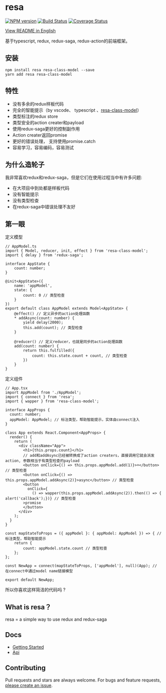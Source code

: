 # resa

[![NPM version](https://img.shields.io/npm/v/resa.svg?style=flat)](https://www.npmjs.com/package/resa)
[![Build Status](https://img.shields.io/travis/wangtao0101/resa.svg?style=flat)](https://travis-ci.org/wangtao0101/resa)
[![Coverage Status](https://coveralls.io/repos/github/wangtao0101/resa/badge.svg?branch=master)](https://coveralls.io/github/wangtao0101/resa?branch=master)

[View README in English](README.md)

基于typescript, redux, redux-saga, redux-action的前端框架。

## 安装
```
npm install resa resa-class-model --save
yarn add resa resa-class-model
```

## 特性
* 没有多余的redux样板代码
* 完全的智能提示（by vscode、 typescript 、[resa-class-model](https://github.com/wangtao0101/resa-class-model)）
* 类型标注的redux store
* 类型安全的action creater和payload
* 使用redux-saga更好的控制副作用
* Action creater返回promise
* 更好的错误处理， 支持使用promise.catch
* 容易学习，容易编码，容易测试

## 为什么造轮子
我非常喜欢redux和redux-saga，但是它们在使用过程当中有许多问题:
* 在大项目中到处都是样板代码
* 没有智能提示
* 没有类型检查
* 在redux-saga中错误处理不友好

## 第一眼
定义模型
```
// AppModel.ts
import { Model, reducer, init, effect } from 'resa-class-model';
import { delay } from 'redux-saga';

interface AppState {
    count: number;
}

@init<AppState>({
    name: 'appModel',
    state: {
        count: 0 // 类型检查
    }
})
export default class AppModel extends Model<AppState> {
    @effect() // 定义异步的action处理函数
    * addAsync(count: number) {
        yield delay(2000);
        this.add(count); // 类型检查
    }

    @reducer() // 定义reducer，也就是同步的action处理函数
    add(count: number) {
        return this.fulfilled({
            count: this.state.count + count, // 类型检查
        })
    }
}

```
定义组件
```
// App.tsx
import AppModel from './AppModel';
import { connect } from 'resa';
import { wapper } from 'resa-class-model';

interface AppProps {
  count: number;
  appModel: AppModel; // 标注类型，帮助智能提示，实体由connect注入
}

class App extends React.Component<AppProps> {
  render() {
    return (
      <div className="App">
        <h1>{this.props.count}</h1>
        // add和addAsync已经被转换成了action creaters，直接调用它就会派发action, 参数相当于有类型检查的payload
        <button onClick={() => this.props.appModel.add(1)}>+</button> // 类型检查
        <button onClick={() => this.props.appModel.addAsync(2)}>async</button> // 类型检查
        <button
          onClick={
            () => wapper(this.props.appModel.addAsync(2)).then(() => { alert('callback');})} // 类型检查
        >promise
        </button>
      </div>
    );
  }
}

const mapStateToProps = ({ appModel }: { appModel: AppModel }) => { // 标注类型，帮助智能提示
    return {
        count: appModel.state.count // 类型检查
    };
};

const NewApp = connect(mapStateToProps, ['appModel'], null)(App); // 在connect中通过model name链接模型

export default NewApp;
```
所以你喜欢这样简洁的代码吗 ?

## What is resa？
resa = a simple way to use redux and redux-saga

## Docs
- [Getting Started](./docs/GettingStarted.md)
- [Api](./docs/Api.md)

## Contributing
Pull requests and stars are always welcome. For bugs and feature requests, [please create an issue](https://github.com/wangtao0101/resa/issues).
